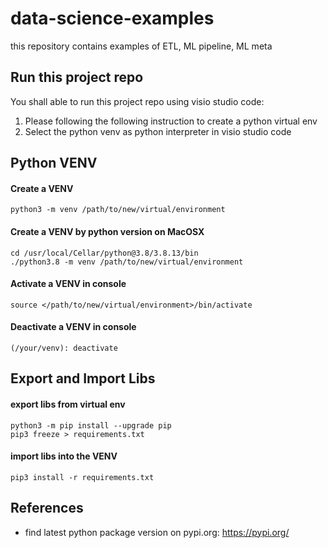 # data-science-examples
this repository contains examples of ETL, ML pipeline, ML meta

## Run this project repo
You shall able to run this project repo using visio studio code:
1. Please following the following instruction to create a python virtual env
2. Select the python venv as python interpreter in visio studio code

## Python VENV

#### Create a VENV
```console
python3 -m venv /path/to/new/virtual/environment
```

#### Create a VENV by python version on MacOSX
```console
cd /usr/local/Cellar/python@3.8/3.8.13/bin
./python3.8 -m venv /path/to/new/virtual/environment
```



#### Activate a VENV in console
```console
source </path/to/new/virtual/environment>/bin/activate
```

#### Deactivate a VENV in console
```console
(/your/venv): deactivate
```

## Export and Import Libs
#### export libs from virtual env
```console
python3 -m pip install --upgrade pip
pip3 freeze > requirements.txt
```

#### import libs into the VENV
```console
pip3 install -r requirements.txt
``` 

## References
* find latest python package version on pypi.org: https://pypi.org/